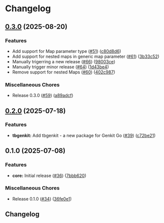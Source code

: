 # Changelog

## [0.3.0](https://github.com/googleapis/mcp-toolbox-sdk-go/compare/v0.2.0...v0.3.0) (2025-08-20)


### Features

* Add support for Map parameter type ([#51](https://github.com/googleapis/mcp-toolbox-sdk-go/issues/51)) ([c80d8d6](https://github.com/googleapis/mcp-toolbox-sdk-go/commit/c80d8d6e2b6a48910c6f596dc8ef3f130a94b544))
* Add support for nested maps in generic map parameter ([#61](https://github.com/googleapis/mcp-toolbox-sdk-go/issues/61)) ([3b33c52](https://github.com/googleapis/mcp-toolbox-sdk-go/commit/3b33c52150dc07e0427e5fb9e0f3ff07f0a62390))
* Manually trigerring a new release ([#66](https://github.com/googleapis/mcp-toolbox-sdk-go/issues/66)) ([98003ce](https://github.com/googleapis/mcp-toolbox-sdk-go/commit/98003ce383945e95150455efb461a032be914c28))
* Manually trigger minor release ([#64](https://github.com/googleapis/mcp-toolbox-sdk-go/issues/64)) ([1d43be4](https://github.com/googleapis/mcp-toolbox-sdk-go/commit/1d43be4f756238972c4adceed7fa3b249a8acaa5))
* Remove support for nested Maps ([#60](https://github.com/googleapis/mcp-toolbox-sdk-go/issues/60)) ([402c987](https://github.com/googleapis/mcp-toolbox-sdk-go/commit/402c987eeee0285f3f89c47570b7bca7889329a6))


### Miscellaneous Chores

* Release 0.3.0 ([#59](https://github.com/googleapis/mcp-toolbox-sdk-go/issues/59)) ([a89adcf](https://github.com/googleapis/mcp-toolbox-sdk-go/commit/a89adcf440b30ba4b3a74a4ff4a2a12afa05a586))

## [0.2.0](https://github.com/googleapis/mcp-toolbox-sdk-go/compare/v0.1.0...v0.2.0) (2025-07-18)


### Features

* **tbgenkit:** Add tbgenkit - a new package for Genkit Go ([#39](https://github.com/googleapis/mcp-toolbox-sdk-go/issues/39)) ([c72be21](https://github.com/googleapis/mcp-toolbox-sdk-go/commit/c72be21c67b0aea1ca95aa30d038d9a97afeb8b9))

## 0.1.0 (2025-07-08)


### Features

* **core:** Initial release ([#36](https://github.com/googleapis/mcp-toolbox-sdk-go/issues/36)) ([7bbb620](https://github.com/googleapis/mcp-toolbox-sdk-go/commit/7bbb6202cfae15370506d3770867d3b630bfec9a))


### Miscellaneous Chores

* Release 0.1.0 ([#34](https://github.com/googleapis/mcp-toolbox-sdk-go/issues/34)) ([36fe0e1](https://github.com/googleapis/mcp-toolbox-sdk-go/commit/36fe0e136b8dd6ef359c2d56f86c5a4c77648842))

## Changelog
